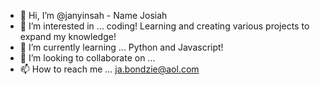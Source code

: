 - 👋 Hi, I’m @janyinsah - Name Josiah
- 👀 I’m interested in ... coding! Learning and creating various projects to expand my knowledge!
- 🌱 I’m currently learning ... Python and Javascript!
- 💞️ I’m looking to collaborate on ...
- 📫 How to reach me ... ja.bondzie@aol.com

<!---
janyinsah/janyinsah is a ✨ special ✨ repository because its `README.md` (this file) appears on your GitHub profile.
You can click the Preview link to take a look at your changes.
--->

